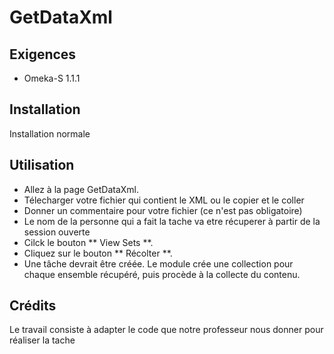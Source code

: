 # GetDataXml

## Exigences

* Omeka-S 1.1.1

## Installation

Installation normale 

## Utilisation

* Allez à la page GetDataXml.
* Télecharger votre fichier qui contient le XML ou le copier et le coller 
* Donner un commentaire pour votre fichier (ce n'est pas obligatoire)
* Le nom de la personne qui a fait la tache va etre récuperer à partir de la session ouverte 
* Cilck le bouton ** View Sets **.
* Cliquez sur le bouton ** Récolter **.
* Une tâche devrait être créée. Le module crée une collection pour chaque ensemble récupéré, puis procède à la collecte du contenu.

## Crédits

Le travail consiste à adapter le code que notre professeur nous donner pour réaliser la tache
